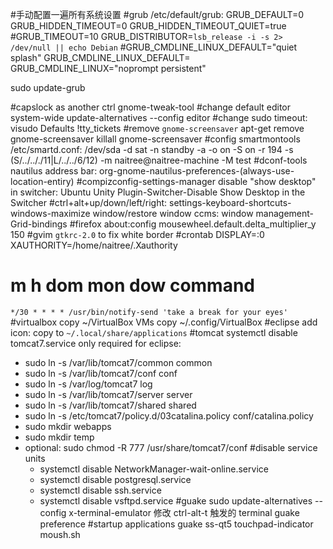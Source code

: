 #手动配置一遍所有系统设置
#grub
/etc/default/grub:
GRUB_DEFAULT=0
GRUB_HIDDEN_TIMEOUT=0
GRUB_HIDDEN_TIMEOUT_QUIET=true
#GRUB_TIMEOUT=10
GRUB_DISTRIBUTOR=`lsb_release -i -s 2> /dev/null || echo Debian`
#GRUB_CMDLINE_LINUX_DEFAULT="quiet splash"
GRUB_CMDLINE_LINUX_DEFAULT=
GRUB_CMDLINE_LINUX="noprompt persistent"

sudo update-grub

#capslock as another ctrl
gnome-tweak-tool
#change default editor system-wide
update-alternatives --config editor
#change sudo timeout:
visudo Defaults  !tty_tickets
#remove `gnome-screensaver`
apt-get remove gnome-screensaver
killall gnome-screensaver
#config smartmontools
/etc/smartd.conf: /dev/sda -d sat -n standby -a -o on -S on -r 194 -s (S/../.././11|L/../../6/12) -m naitree@naitree-machine -M test
#dconf-tools
nautilus address bar: org-gnome-nautilus-preferences-(always-use-location-entiry)
#compizconfig-settings-manager
disable "show desktop" in switcher: Ubuntu Unity Plugin-Switcher-Disable Show Desktop in the Switcher
#ctrl+alt+up/down/left/right:
settings-keyboard-shortcuts-windows-maximize window/restore window
ccms: window management-Grid-bindings
#firefox
about:config mousewheel.default.delta_multiplier_y 150
#gvim
`gtkrc-2.0` to fix white border
#crontab
DISPLAY=:0
XAUTHORITY=/home/naitree/.Xauthority
# m h  dom mon dow   command
`*/30 * * * * /usr/bin/notify-send 'take a break for your eyes'`
#virtualbox
copy ~/VirtualBox VMs
copy ~/.config/VirtualBox
#eclipse
add icon: copy to `~/.local/share/applications`
#tomcat
systemctl disable tomcat7.service
only required for eclipse:
  - sudo ln -s /var/lib/tomcat7/common common
  - sudo ln -s /var/lib/tomcat7/conf conf
  - sudo ln -s /var/log/tomcat7 log
  - sudo ln -s /var/lib/tomcat7/server server
  - sudo ln -s /var/lib/tomcat7/shared shared
  - sudo ln -s /etc/tomcat7/policy.d/03catalina.policy conf/catalina.policy
  - sudo mkdir webapps
  - sudo mkdir temp
  - optional: sudo chmod -R 777 /usr/share/tomcat7/conf
#disable service units
    - systemctl disable NetworkManager-wait-online.service
    - systemctl disable postgresql.service
    - systemctl disable ssh.service
    - systemctl disable vsftpd.service
#guake
sudo update-alternatives --config x-terminal-emulator 修改 ctrl-alt-t 触发的 terminal
guake preference
#startup applications
guake
ss-qt5
touchpad-indicator
moush.sh
